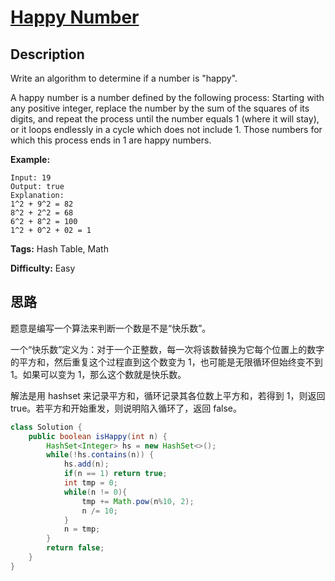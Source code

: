 # [Happy Number][title]

## Description

Write an algorithm to determine if a number is "happy".

A happy number is a number defined by the following process: Starting with any positive integer, replace the number by the sum of the squares of its digits, and repeat the process until the number equals 1 (where it will stay), or it loops endlessly in a cycle which does not include 1. Those numbers for which this process ends in 1 are happy numbers.

**Example:**

```
Input: 19
Output: true
Explanation:
1^2 + 9^2 = 82
8^2 + 2^2 = 68
6^2 + 8^2 = 100
1^2 + 0^2 + 02 = 1
```

**Tags:** Hash Table, Math

**Difficulty:** Easy

## 思路

题意是编写一个算法来判断一个数是不是“快乐数”。

一个“快乐数”定义为：对于一个正整数，每一次将该数替换为它每个位置上的数字的平方和，然后重复这个过程直到这个数变为 1，也可能是无限循环但始终变不到 1。如果可以变为 1，那么这个数就是快乐数。

解法是用 hashset 来记录平方和，循环记录其各位数上平方和，若得到 1，则返回 true。若平方和开始重发，则说明陷入循环了，返回 false。

``` java
class Solution {
    public boolean isHappy(int n) {
        HashSet<Integer> hs = new HashSet<>();
        while(!hs.contains(n)) {
            hs.add(n);
            if(n == 1) return true;
            int tmp = 0;
            while(n != 0){
                tmp += Math.pow(n%10, 2);
                n /= 10;
            }
            n = tmp;
        }
        return false;
    }
}
```

[title]: https://leetcode.com/problems/happy-number
